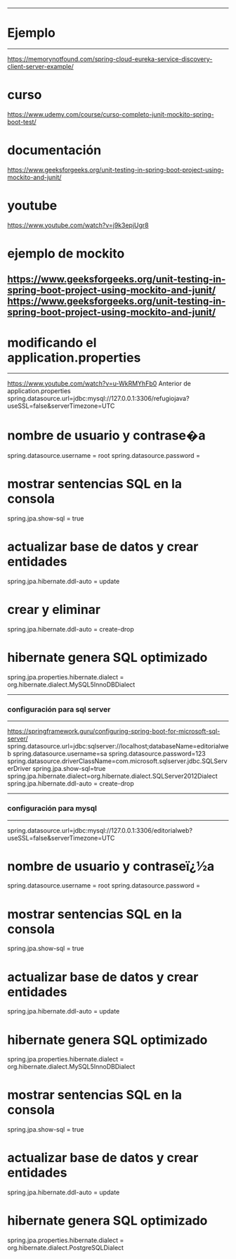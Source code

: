 

--------------------------
# Ejemplo
--------------------------
https://memorynotfound.com/spring-cloud-eureka-service-discovery-client-server-example/

# curso
https://www.udemy.com/course/curso-completo-junit-mockito-spring-boot-test/

# documentación
https://www.geeksforgeeks.org/unit-testing-in-spring-boot-project-using-mockito-and-junit/

# youtube
https://www.youtube.com/watch?v=j9k3epjUgr8

# ejemplo de mockito
https://www.geeksforgeeks.org/unit-testing-in-spring-boot-project-using-mockito-and-junit/
https://www.geeksforgeeks.org/unit-testing-in-spring-boot-project-using-mockito-and-junit/
---------------------------------------
# modificando el application.properties
---------------------------------------
https://www.youtube.com/watch?v=u-WkRMYhFb0
Anterior de application.properties
spring.datasource.url=jdbc:mysql://127.0.0.1:3306/refugiojava?useSSL=false&serverTimezone=UTC

# nombre de usuario y contrase�a
spring.datasource.username = root
spring.datasource.password =

# mostrar sentencias SQL en la consola
spring.jpa.show-sql = true

# actualizar base de datos y crear entidades
spring.jpa.hibernate.ddl-auto = update

# crear y eliminar
spring.jpa.hibernate.ddl-auto = create-drop

# hibernate genera SQL optimizado
spring.jpa.properties.hibernate.dialect = org.hibernate.dialect.MySQL5InnoDBDialect

------------------
### configuración para sql server
--------------------------
https://springframework.guru/configuring-spring-boot-for-microsoft-sql-server/
spring.datasource.url=jdbc:sqlserver://localhost;databaseName=editorialweb
spring.datasource.username=sa
spring.datasource.password=123
spring.datasource.driverClassName=com.microsoft.sqlserver.jdbc.SQLServerDriver
spring.jpa.show-sql=true
spring.jpa.hibernate.dialect=org.hibernate.dialect.SQLServer2012Dialect
spring.jpa.hibernate.ddl-auto = create-drop


------------------------------
### configuración para mysql
-------------------------------
spring.datasource.url=jdbc:mysql://127.0.0.1:3306/editorialweb?useSSL=false&serverTimezone=UTC

# nombre de usuario y contraseï¿½a
spring.datasource.username = root
spring.datasource.password =

# mostrar sentencias SQL en la consola
spring.jpa.show-sql = true

# actualizar base de datos y crear entidades
spring.jpa.hibernate.ddl-auto = update

# hibernate genera SQL optimizado
spring.jpa.properties.hibernate.dialect = org.hibernate.dialect.MySQL5InnoDBDialect


# mostrar sentencias SQL en la consola
spring.jpa.show-sql = true

# actualizar base de datos y crear entidades
spring.jpa.hibernate.ddl-auto = update

# hibernate genera SQL optimizado
spring.jpa.properties.hibernate.dialect = org.hibernate.dialect.PostgreSQLDialect



